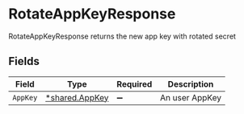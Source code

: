 # RotateAppKeyResponse

RotateAppKeyResponse returns the new app key with rotated secret


## Fields

| Field                                           | Type                                            | Required                                        | Description                                     |
| ----------------------------------------------- | ----------------------------------------------- | ----------------------------------------------- | ----------------------------------------------- |
| `AppKey`                                        | [*shared.AppKey](../../models/shared/appkey.md) | :heavy_minus_sign:                              | An user AppKey                                  |